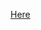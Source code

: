 <a href="https://htmlpreview.github.io/?https://github.com/jmdiegel707/Cone/blob/main/docs.html" target="_blank">Here</a>
